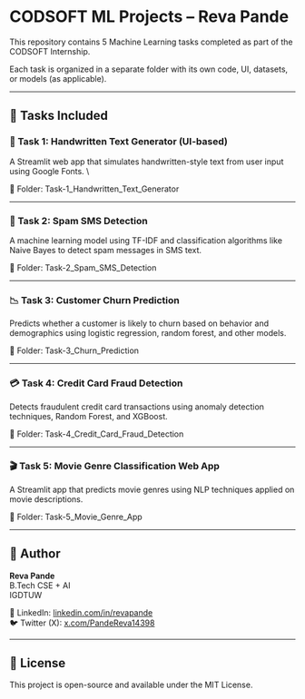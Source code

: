 # CODSOFT ML Projects – Reva Pande

This repository contains 5 Machine Learning tasks completed as part of the CODSOFT Internship.

Each task is organized in a separate folder with its own code, UI, datasets, or models (as applicable).

---

## 🔢 Tasks Included

### 📝 Task 1: Handwritten Text Generator (UI-based)
A Streamlit web app that simulates handwritten-style text from user input using Google Fonts. \

📁 Folder: Task-1_Handwritten_Text_Generator

---

### 📩 Task 2: Spam SMS Detection
A machine learning model using TF-IDF and classification algorithms like Naive Bayes to detect spam messages in SMS text.

📁 Folder: Task-2_Spam_SMS_Detection

---

### 📉 Task 3: Customer Churn Prediction
Predicts whether a customer is likely to churn based on behavior and demographics using logistic regression, random forest, and other models.

📁 Folder: Task-3_Churn_Prediction

---

### 💳 Task 4: Credit Card Fraud Detection
Detects fraudulent credit card transactions using anomaly detection techniques, Random Forest, and XGBoost.

📁 Folder: Task-4_Credit_Card_Fraud_Detection

---

### 🎬 Task 5: Movie Genre Classification Web App
A Streamlit app that predicts movie genres using NLP techniques applied on movie descriptions.

📁 Folder: Task-5_Movie_Genre_App

---

## 📌 Author

**Reva Pande**  
B.Tech CSE + AI  
IGDTUW

🔗 LinkedIn: [linkedin.com/in/revapande](https://linkedin.com/in/revapande)  
🐦 Twitter (X): [x.com/PandeReva14398](https://x.com/PandeReva14398)

---

## 📜 License

This project is open-source and available under the MIT License.
